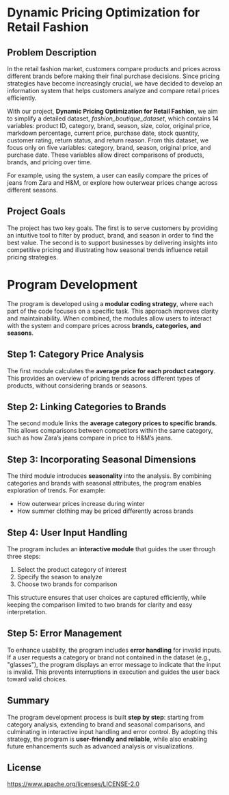# Dynamic Pricing Optimization for Retail Fashion

## Problem Description  

In the retail fashion market, customers compare products and prices across different brands before making their final purchase decisions. Since pricing strategies have become increasingly crucial, we have decided to develop an information system that helps customers analyze and compare retail prices efficiently.  

With our project, **Dynamic Pricing Optimization for Retail Fashion**, we aim to simplify a detailed dataset, *fashion_boutique_dataset*, which contains 14 variables: product ID, category, brand, season, size, color, original price, markdown percentage, current price, purchase date, stock quantity, customer rating, return status, and return reason. From this dataset, we focus only on five variables: category, brand, season, original price, and purchase date. These variables allow direct comparisons of products, brands, and pricing over time.  

For example, using the system, a user can easily compare the prices of jeans from Zara and H&M, or explore how outerwear prices change across different seasons.  

## Project Goals

The project has two key goals. The first is to serve customers by providing an intuitive tool to filter by product, brand, and season in order to find the best value. The second is to support businesses by delivering insights into competitive pricing and illustrating how seasonal trends influence retail pricing strategies.  

# Program Development

The program is developed using a **modular coding strategy**, where each part of the code focuses on a specific task. This approach improves clarity and maintainability. When combined, the modules allow users to interact with the system and compare prices across **brands, categories, and seasons**.

## Step 1: Category Price Analysis
The first module calculates the **average price for each product category**. This provides an overview of pricing trends across different types of products, without considering brands or seasons.

## Step 2: Linking Categories to Brands
The second module links the **average category prices to specific brands**. This allows comparisons between competitors within the same category, such as how Zara’s jeans compare in price to H&M’s jeans.

## Step 3: Incorporating Seasonal Dimensions
The third module introduces **seasonality** into the analysis. By combining categories and brands with seasonal attributes, the program enables exploration of trends. For example:  
- How outerwear prices increase during winter  
- How summer clothing may be priced differently across brands  

## Step 4: User Input Handling
The program includes an **interactive module** that guides the user through three steps:  
1. Select the product category of interest  
2. Specify the season to analyze  
3. Choose two brands for comparison  

This structure ensures that user choices are captured efficiently, while keeping the comparison limited to two brands for clarity and easy interpretation.

## Step 5: Error Management
To enhance usability, the program includes **error handling** for invalid inputs. If a user requests a category or brand not contained in the dataset (e.g., "glasses"), the program displays an error message to indicate that the input is invalid. This prevents interruptions in execution and guides the user back toward valid choices.

## Summary
The program development process is built **step by step**: starting from category analysis, extending to brand and seasonal comparisons, and culminating in interactive input handling and error control. By adopting this strategy, the program is **user-friendly and reliable**, while also enabling future enhancements such as advanced analysis or visualizations.

## License 

https://www.apache.org/licenses/LICENSE-2.0

